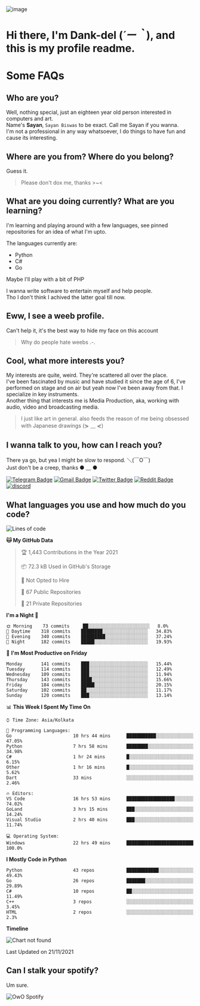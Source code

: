 ![image](https://user-images.githubusercontent.com/63096193/125182844-29f20800-e22f-11eb-8dc9-b0f2d29647bb.png)

# **Hi there, I'm Dank-del (*´ー｀*), and this is my profile readme.**
<!--  [![Profile views](https://gpvc.arturio.dev/dank-del)](https://github.com/dank-del) -->
# Some FAQs

## **Who are you?**

Well, nothing special, just an eighteen year old person interested in computers and art. \
Name's **Sayan**, `Sayan Biswas` to be exact. Call me Sayan if you wanna. \
I'm not a professional in any way whatsoever, I do things to have fun and cause its interesting.

## **Where are you from? Where do you belong?**

Guess it.
> Please don't dox me, thanks >~<

## **What are you doing currently? What are you learning?**

I'm learning and playing around with a few languages, see pinned repositories for an idea of what I'm upto.

The languages currently are:

- Python
- C#
- Go

Maybe I'll play with a bit of PHP

I wanna write software to entertain myself and help people. \
Tho I don't think I achived the latter goal till now.

## **Eww, I see a weeb profile.**

Can't help it, it's the best way to hide my face on this account
> Why do people hate weebs .-.

## **Cool, what more interests you?**

My interests are quite, weird. They're scattered all over the place. \
I've been fascinated by music and have studied it since the age of 6, I've performed on stage and on air but yeah now I've been away from that. I specialize in key instruments. \
Another thing that interests me is Media Production, aka, working with audio, video and broadcasting media.

> I just like art in general. also feeds the reason of me being obsessed with Japanese drawings (⋟ ﹏ ⋞)

## **I wanna talk to you, how can I reach you?**

There ya go, but yea I might be slow to respond. ＼(￣O￣) \
Just don't be a creep, thanks ● ﹏ ●

[![Telegram Badge](https://img.shields.io/badge/-dank_as_fuck-1ca0f1?style=flat-square&logo=telegram&logoColor=white&link=https://t.me/dank_as_fuck)](https://t.me/dank_as_fuck)
[![Gmail Badge](https://img.shields.io/badge/-chizuru@kanojo.tk-c14438?style=flat-square&logo=Gmail&logoColor=white&link=mailto:chizuru@kanojo.tk)](mailto:chizuru@kanojo.tk)
[![Twitter Badge](https://img.shields.io/twitter/follow/TheDankDel?style=social)](https://twitter.com/TheDankDel)
[![Reddit Badge](https://img.shields.io/reddit/user-karma/combined/dank_as_fuck_?style=social)](https://www.reddit.com/user/dank_as_fuck_/)
[![discord](https://discord-md-badge.vercel.app/api/shield/506536929152466945?style=social)](https://discordapp.com/users/506536929152466945)

## **What languages you use and how much do you code?**

<!--START_SECTION:waka-->
![Lines of code](https://img.shields.io/badge/From%20Hello%20World%20I%27ve%20Written-950628%20lines%20of%20code-blue)

**🐱 My GitHub Data** 

> 🏆 1,443 Contributions in the Year 2021
 > 
> 📦 72.3 kB Used in GitHub's Storage 
 > 
> 🚫 Not Opted to Hire
 > 
> 📜 67 Public Repositories 
 > 
> 🔑 21 Private Repositories  
 > 
**I'm a Night 🦉** 

```text
🌞 Morning    73 commits     ██░░░░░░░░░░░░░░░░░░░░░░░   8.0% 
🌆 Daytime    318 commits    ████████░░░░░░░░░░░░░░░░░   34.83% 
🌃 Evening    340 commits    █████████░░░░░░░░░░░░░░░░   37.24% 
🌙 Night      182 commits    █████░░░░░░░░░░░░░░░░░░░░   19.93%

```
📅 **I'm Most Productive on Friday** 

```text
Monday       141 commits    ███░░░░░░░░░░░░░░░░░░░░░░   15.44% 
Tuesday      114 commits    ███░░░░░░░░░░░░░░░░░░░░░░   12.49% 
Wednesday    109 commits    ███░░░░░░░░░░░░░░░░░░░░░░   11.94% 
Thursday     143 commits    ████░░░░░░░░░░░░░░░░░░░░░   15.66% 
Friday       184 commits    █████░░░░░░░░░░░░░░░░░░░░   20.15% 
Saturday     102 commits    ██░░░░░░░░░░░░░░░░░░░░░░░   11.17% 
Sunday       120 commits    ███░░░░░░░░░░░░░░░░░░░░░░   13.14%

```


📊 **This Week I Spent My Time On** 

```text
⌚︎ Time Zone: Asia/Kolkata

💬 Programming Languages: 
Go                       10 hrs 44 mins      ███████████░░░░░░░░░░░░░░   47.05% 
Python                   7 hrs 58 mins       ████████░░░░░░░░░░░░░░░░░   34.98% 
C#                       1 hr 24 mins        █░░░░░░░░░░░░░░░░░░░░░░░░   6.15% 
Other                    1 hr 16 mins        █░░░░░░░░░░░░░░░░░░░░░░░░   5.62% 
Dart                     33 mins             ░░░░░░░░░░░░░░░░░░░░░░░░░   2.46%

🔥 Editors: 
VS Code                  16 hrs 53 mins      ██████████████████░░░░░░░   74.02% 
GoLand                   3 hrs 15 mins       ███░░░░░░░░░░░░░░░░░░░░░░   14.24% 
Visual Studio            2 hrs 40 mins       ███░░░░░░░░░░░░░░░░░░░░░░   11.74%

💻 Operating System: 
Windows                  22 hrs 49 mins      █████████████████████████   100.0%

```

**I Mostly Code in Python** 

```text
Python                   43 repos            ████████████░░░░░░░░░░░░░   49.43% 
Go                       26 repos            ███████░░░░░░░░░░░░░░░░░░   29.89% 
C#                       10 repos            ██░░░░░░░░░░░░░░░░░░░░░░░   11.49% 
C++                      3 repos             ░░░░░░░░░░░░░░░░░░░░░░░░░   3.45% 
HTML                     2 repos             ░░░░░░░░░░░░░░░░░░░░░░░░░   2.3%

```


**Timeline**

![Chart not found](https://raw.githubusercontent.com/Dank-del/Dank-del/main/charts/bar_graph.png) 


 Last Updated on 21/11/2021
<!--END_SECTION:waka-->

## **Can I stalk your spotify?**

Um sure.

![OwO Spotify](https://spotify-recently-played-readme.vercel.app/api?user=31fdrsslnr7nvq4ytqwtw7c4rxfm&count=5)

